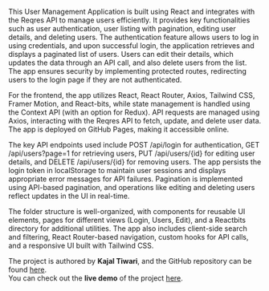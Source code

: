 
This User Management Application is built using React and integrates with the Reqres API to manage users efficiently. It provides key functionalities such as user authentication, user listing with pagination, editing user details, and deleting users. The authentication feature allows users to log in using credentials, and upon successful login, the application retrieves and displays a paginated list of users. Users can edit their details, which updates the data through an API call, and also delete users from the list. The app ensures security by implementing protected routes, redirecting users to the login page if they are not authenticated.

For the frontend, the app utilizes React, React Router, Axios, Tailwind CSS, Framer Motion, and React-bits, while state management is handled using the Context API (with an option for Redux). API requests are managed using Axios, interacting with the Reqres API to fetch, update, and delete user data. The app is deployed on GitHub Pages, making it accessible online.

The key API endpoints used include POST /api/login for authentication, GET /api/users?page=1 for retrieving users, PUT /api/users/{id} for editing user details, and DELETE /api/users/{id} for removing users. The app persists the login token in localStorage to maintain user sessions and displays appropriate error messages for API failures. Pagination is implemented using API-based pagination, and operations like editing and deleting users reflect updates in the UI in real-time.

The folder structure is well-organized, with components for reusable UI elements, pages for different views (Login, Users, Edit), and a Reactbits directory for additional utilities. The app also includes client-side search and filtering, React Router-based navigation, custom hooks for API calls, and a responsive UI built with Tailwind CSS.

The project is authored by **Kajal Tiwari**, and the GitHub repository can be found [here](https://github.com/Kajaltiwari892/user-manage/tree/main).  
You can check out the **live demo** of the project [here](https://Kajaltiwari892.github.io/user-manage).
